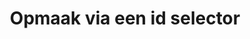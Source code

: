 ---
layout: template
title: Opmaak via een id selector
url: /css/opmaak-via-een-id-selector
collection: [css, css-schrijfwijze]
---